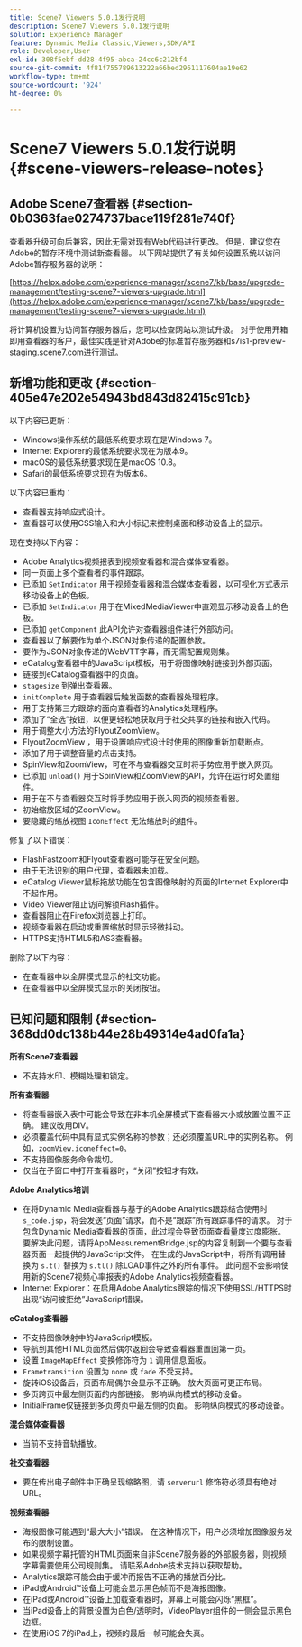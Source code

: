```yaml
---
title: Scene7 Viewers 5.0.1发行说明
description: Scene7 Viewers 5.0.1发行说明
solution: Experience Manager
feature: Dynamic Media Classic,Viewers,SDK/API
role: Developer,User
exl-id: 308f5ebf-dd28-4f95-abca-24cc6c212bf4
source-git-commit: 4f81f755789613222a66bed2961117604ae19e62
workflow-type: tm+mt
source-wordcount: '924'
ht-degree: 0%

---
```


# Scene7 Viewers 5.0.1发行说明{#scene-viewers-release-notes}

## Adobe Scene7查看器 {#section-0b0363fae0274737bace119f281e740f}

查看器升级可向后兼容，因此无需对现有Web代码进行更改。 但是，建议您在Adobe的暂存环境中测试新查看器。 以下网站提供了有关如何设置系统以访问Adobe暂存服务器的说明：

[https://helpx.adobe.com/experience-manager/scene7/kb/base/upgrade-management/testing-scene7-viewers-upgrade.html](https://helpx.adobe.com/experience-manager/scene7/kb/base/upgrade-management/testing-scene7-viewers-upgrade.html)

将计算机设置为访问暂存服务器后，您可以检查网站以测试升级。 对于使用开箱即用查看器的客户，最佳实践是针对Adobe的标准暂存服务器和s7is1-preview-staging.scene7.com进行测试。

## 新增功能和更改 {#section-405e47e202e54943bd843d82415c91cb}

以下内容已更新：

* Windows操作系统的最低系统要求现在是Windows 7。
* Internet Explorer的最低系统要求现在为版本9。
* macOS的最低系统要求现在是macOS 10.8。
* Safari的最低系统要求现在为版本6。

以下内容已重构：

* 查看器支持响应式设计。
* 查看器可以使用CSS输入和大小标记来控制桌面和移动设备上的显示。

现在支持以下内容：

* Adobe Analytics视频报表到视频查看器和混合媒体查看器。
* 同一页面上多个查看者的事件跟踪。
* 已添加 `SetIndicator` 用于视频查看器和混合媒体查看器，以可视化方式表示移动设备上的色板。
* 已添加 `SetIndicator` 用于在MixedMediaViewer中直观显示移动设备上的色板。
* 已添加 `getComponent` 此API允许对查看器组件进行外部访问。
* 查看器以了解要作为单个JSON对象传递的配置参数。
* 要作为JSON对象传递的WebVTT字幕，而无需配置规则集。
* eCatalog查看器中的JavaScript模板，用于将图像映射链接到外部页面。
* 链接到eCatalog查看器中的页面。
* `stagesize` 到弹出查看器。
* `initComplete` 用于查看器后触发函数的查看器处理程序。
* 用于支持第三方跟踪的面向查看者的Analytics处理程序。
* 添加了“全选”按钮，以便更轻松地获取用于社交共享的链接和嵌入代码。
* 用于调整大小方法的FlyoutZoomView。
* FlyoutZoomView ，用于设置响应式设计时使用的图像重新加载断点。
* 添加了用于调整音量的点击支持。
* SpinView和ZoomView，可在不与查看器交互时将手势应用于嵌入网页。
* 已添加 `unload()` 用于SpinView和ZoomView的API，允许在运行时处置组件。
* 用于在不与查看器交互时将手势应用于嵌入网页的视频查看器。
* 初始缩放区域的ZoomView。
* 要隐藏的缩放视图 `IconEffect` 无法缩放时的组件。

修复了以下错误：

* FlashFastzoom和Flyout查看器可能存在安全问题。
* 由于无法识别的用户代理，查看器未加载。
* eCatalog Viewer鼠标拖放功能在包含图像映射的页面的Internet Explorer中不起作用。
* Video Viewer阻止访问解锁Flash插件。
* 查看器阻止在Firefox浏览器上打印。
* 视频查看器在启动或重置缩放时显示轻微抖动。
* HTTPS支持HTML5和AS3查看器。

删除了以下内容：

* 在查看器中以全屏模式显示的社交功能。
* 在查看器中以全屏模式显示的关闭按钮。

## 已知问题和限制 {#section-368dd0dc138b44e28b49314e4ad0fa1a}

**所有Scene7查看器**

* 不支持水印、模糊处理和锁定。

**所有查看器**

* 将查看器嵌入表中可能会导致在非本机全屏模式下查看器大小或放置位置不正确。 建议改用DIV。
* 必须覆盖代码中具有显式实例名称的参数；还必须覆盖URL中的实例名称。 例如，`zoomView.iconeffect=0`。
* 不支持图像服务命令裁切。
* 仅当在子窗口中打开查看器时，“关闭”按钮才有效。

**Adobe Analytics培训**

* 在将Dynamic Media查看器与基于的Adobe Analytics跟踪结合使用时 `s_code.jsp`，将会发送“页面”请求，而不是“跟踪”所有跟踪事件的请求。 对于包含Dynamic Media查看器的页面，此过程会导致页面查看量度过度膨胀。 要解决此问题，请将AppMeasurementBridge.jsp的内容复制到一个要与查看器页面一起提供的JavaScript文件。 在生成的JavaScript中，将所有调用替换为 `s.t()` 替换为 `s.tl()` 除LOAD事件之外的所有事件。 此问题不会影响使用新的Scene7视频心率报表的Adobe Analytics视频查看器。
* Internet Explorer：在启用Adobe Analytics跟踪的情况下使用SSL/HTTPS时出现“访问被拒绝”JavaScript错误。

**eCatalog查看器**

* 不支持图像映射中的JavaScript模板。
* 导航到其他HTML页面然后偶尔返回会导致查看器重置回第一页。
* 设置 `ImageMapEffect` 变换修饰符为 `1` 调用信息面板。
* `Frametransition` 设置为 `none` 或 `fade` 不受支持。
* 旋转iOS设备后，页面布局偶尔会显示不正确。 放大页面可更正布局。
* 多页跨页中最左侧页面的内部链接。 影响纵向模式的移动设备。
* InitialFrame仅链接到多页跨页中最左侧的页面。 影响纵向模式的移动设备。

**混合媒体查看器**

* 当前不支持音轨播放。

**社交查看器**

* 要在传出电子邮件中正确呈现缩略图，请 `serverurl` 修饰符必须具有绝对URL。

**视频查看器**

* 海报图像可能遇到“最大大小”错误。 在这种情况下，用户必须增加图像服务发布的限制设置。
* 如果视频字幕托管的HTML页面来自非Scene7服务器的外部服务器，则视频字幕需要使用公司规则集。 请联系Adobe技术支持以获取帮助。
* Analytics跟踪可能会由于缓冲而报告不正确的播放百分比。
* iPad或Android™设备上可能会显示黑色帧而不是海报图像。
* 在iPad或Android™设备上加载查看器时，屏幕上可能会闪烁“黑框”。
* 当iPad设备上的背景设置为白色/透明时，VideoPlayer组件的一侧会显示黑色边框。
* 在使用iOS 7的iPad上，视频的最后一帧可能会失真。
